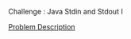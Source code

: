 Challenge : Java Stdin and Stdout I

<a href="https://www.hackerrank.com/challenges/java-stdin-and-stdout-1/problem"> Problem Description </a>
